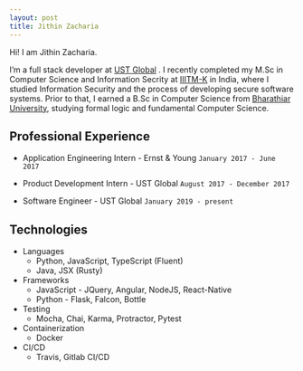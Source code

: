 ```yaml
---
layout: post
title: Jithin Zacharia
---
```


<div class="message">
  Hi! I am Jithin Zacharia.
</div>

I’m a full stack developer at <a href="https://www.ust-global.com/">UST Global</a> . I recently completed my M.Sc in Computer Science and Information Secrity at <a href="https://www.iiitmk.ac.in/">IIITM-K</a> in India, where I studied Information Security and the process of developing secure software systems. Prior to that, I earned a B.Sc in Computer Science from <a href="https://www.b-u.ac.in/">Bharathiar University</a>, studying formal logic and fundamental Computer Science.

## Professional Experience

* Application Engineering Intern - Ernst & Young
    `January 2017 - June 2017`
* Product Development Intern - UST Global
    `August 2017 - December 2017`

* Software Engineer - UST Global
    `January 2019 - present`
    
## Technologies

* Languages
    * Python, JavaScript, TypeScript (Fluent)
    * Java, JSX (Rusty)
* Frameworks
    * JavaScript - JQuery, Angular, NodeJS, React-Native
    * Python - Flask, Falcon, Bottle
* Testing
    * Mocha, Chai, Karma, Protractor, Pytest
* Containerization
    * Docker
* CI/CD
    * Travis, Gitlab CI/CD


